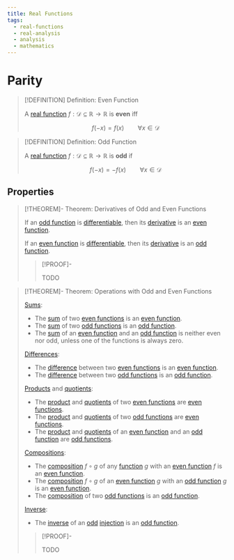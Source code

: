 ```yaml
---
title: Real Functions
tags:
  - real-functions
  - real-analysis
  - analysis
  - mathematics
---
```


# Parity

>[!DEFINITION] Definition: Even Function
>
>A [real function](../Functions%20of%20the%20Real%20Numbers.md) $f: \mathcal{D} \subseteq \mathbb{R} \to \mathbb{R}$ is **even** iff
>
>$$
>f(-x) = f(x) \qquad \forall x \in \mathcal{D}
>$$
>

>[!DEFINITION] Definition: Odd Function
>
>A [real function](../Functions%20of%20the%20Real%20Numbers.md) $f: \mathcal{D} \subseteq \mathbb{R} \to \mathbb{R}$ is **odd** if
>
>$$
>f(-x) = -f(x) \qquad \forall x \in \mathcal{D}
>$$
>

## Properties

>[!THEOREM]- Theorem: Derivatives of Odd and Even Functions
>
>If an [odd function](Parity.md) is [differentiable](Differentiability.md), then its [derivative](Differentiability.md) is an [even function](Parity.md).
>
>If an [even function](Parity.md) is [differentiable](Differentiability.md), then its [derivative](Differentiability.md) is an [odd function](Parity.md).
>
>>[!PROOF]-
>>
>>TODO
>>
>

>[!THEOREM]- Theorem: Operations with Odd and Even Functions
>
>[Sums](../Functions%20of%20the%20Real%20Numbers.md#Real-Valued-Functions):
>- The [sum](../Functions%20of%20the%20Real%20Numbers.md#Real-Valued-Functions) of two [even functions](Parity.md) is an [even function](Parity.md).
>- The [sum](../Functions%20of%20the%20Real%20Numbers.md#Real-Valued-Functions) of two [odd functions](Parity.md) is an [odd function](Parity.md).
>- The [sum](../Functions%20of%20the%20Real%20Numbers.md#Real-Valued-Functions) of an [even function](Parity.md) and an [odd function](Parity.md) is neither even nor odd, unless one of the functions is always zero.
>
>[Differences](../Functions%20of%20the%20Real%20Numbers.md#Real-Valued-Functions):
>- The [difference](../Functions%20of%20the%20Real%20Numbers.md#Real-Valued-Functions) between two [even functions](Parity.md) is an [even function](Parity.md).
>- The [difference](../Functions%20of%20the%20Real%20Numbers.md#Real-Valued-Functions) between two [odd functions](Parity.md) is an [odd function](Parity.md).
>
>[Products](../Functions%20of%20the%20Real%20Numbers.md#Real-Valued-Functions) and [quotients](../Functions%20of%20the%20Real%20Numbers.md#Real-Valued-Functions):
>- The [product](../Functions%20of%20the%20Real%20Numbers.md#Real-Valued-Functions) and [quotients](../Functions%20of%20the%20Real%20Numbers.md#Real-Valued-Functions) of two [even functions](Parity.md) are [even functions](Parity.md).
>- The [product](../Functions%20of%20the%20Real%20Numbers.md#Real-Valued-Functions) and [quotients](../Functions%20of%20the%20Real%20Numbers.md#Real-Valued-Functions) of two [odd functions](Parity.md) are [even functions](Parity.md).
>- The [product](../Functions%20of%20the%20Real%20Numbers.md#Real-Valued-Functions) and [quotients](../Functions%20of%20the%20Real%20Numbers.md#Real-Valued-Functions) of an [even function](Parity.md) and an [odd function](Parity.md) are [odd functions](Parity.md).
>
>[Compositions](../../Functions/Composition.md):
>- The [composition](../../Functions/Composition.md) $f \circ g$ of any [function](../Functions%20of%20the%20Real%20Numbers.md#Real%20Functions) $g$ with an [even function](Parity.md) $f$ is an [even function](Parity.md).
>- The [composition](../../Functions/Composition.md) $f \circ g$ of an [even function](Parity.md) $g$ with an [odd function](Parity.md) $g$ is an [even function](Parity.md).
>- The [composition](../../Functions/Composition.md) of two [odd functions](Parity.md) is an [odd function](Parity.md).
>
>[Inverse](../../Functions/Injections,%20Surjections%20and%20Bijections.md#Injections):
>- The [inverse](../../Functions/Injections,%20Surjections%20and%20Bijections.md#Injections) of an [odd](Parity.md) [injection](../../Functions/Injections,%20Surjections%20and%20Bijections.md#Injections) is an [odd function](Parity.md).
>
>>[!PROOF]-
>>
>>TODO
>>
>